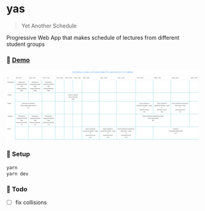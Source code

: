 # yas

> Yet Another Schedule

Progressive Web App that makes schedule of lectures from different student groups

### :rocket: [Demo](https://sevic.me/yas)

![yas](./assets/demo.png)

### :wrench: Setup

```
yarn
yarn dev
```

### :construction: Todo

- [ ] fix collisions
